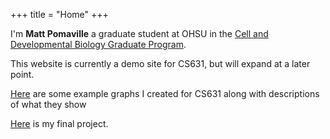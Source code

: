 +++
title = "Home"
+++

I'm **Matt Pomaville** a graduate student at OHSU in the [Cell and Developmental Biology Graduate Program](http://www.ohsu.edu/xd/education/schools/school-of-medicine/departments/basic-science-departments/cell-and-developmental-biology/graduate-program/CDB-graduate-program/index.cfm).

This website is currently a demo site for CS631, but will expand at a later point.

[Here](https://mpomaville.netlify.com/blog/) are some example graphs I created for CS631 along with descriptions of what they show

[Here](https://mpomaville.netlify.com/projects/) is my final project.